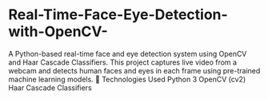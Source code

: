# Real-Time-Face-Eye-Detection-with-OpenCV-
A Python-based real-time face and eye detection system using OpenCV and Haar Cascade Classifiers. This project captures live video from a webcam and detects human faces and eyes in each frame using pre-trained machine learning models.  🔧 Technologies Used Python 3  OpenCV (cv2)  Haar Cascade Classifiers 
